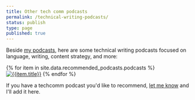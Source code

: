 ```yaml
---
title: Other tech comm podcasts
permalink: /technical-writing-podcasts/
status: publish
type: page
published: true
---
```


Beside [my podcasts](/podcasts/), here are some technical writing podcasts focused on language, writing, content strategy, and more:

<div class="grid-container-for-podcasts">
{% for item in site.data.recommended_podcasts.podcasts %}
<a class="grid-item-for-podcasts" href="{{item.url}}" class="noCrossRef"><img alt="{{item.title}}" class="recommendedPodcasts" src="https://s3.us-west-1.wasabisys.com/idbwmedia.com/images/{{item.img}}" alt="{{item.title}}"/></a>
{% endfor %}

<div style="clear: both;"></div>
</div>

If you have a techcomm podcast you'd like to recommend, [let me know](/contact/) and I'll add it here.
